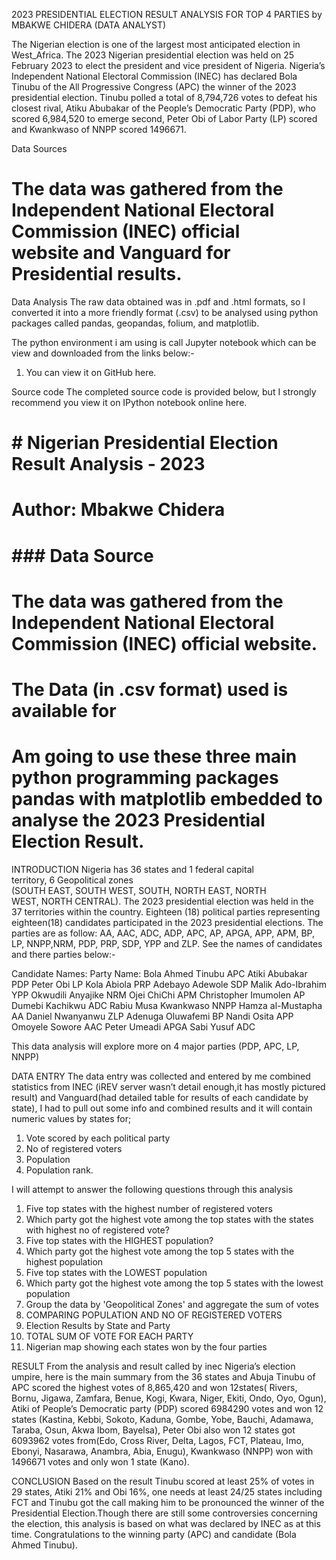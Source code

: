 2023 PRESIDENTIAL ELECTION RESULT ANALYSIS FOR TOP 4 PARTIES by MBAKWE CHIDERA (DATA ANALYST)


The Nigerian election is one of the largest most anticipated election in West_Africa. The 2023 Nigerian presidential election was held on 25 February 2023 to elect the president and vice president of Nigeria.
Nigeria’s Independent National Electoral Commission (INEC) has declared Bola Tinubu of the All Progressive Congress (APC) the winner of the 2023 presidential election. Tinubu polled a total of 8,794,726 votes to defeat his closest rival, Atiku Abubakar of the People’s Democratic Party (PDP), who scored 6,984,520 to emerge second, Peter Obi of Labor Party 
(LP) scored  and Kwankwaso of NNPP scored 1496671.

Data Sources
# The data was gathered from the Independent National Electoral Commission (INEC) official website and Vanguard for Presidential results.  

Data Analysis
The raw data obtained was in .pdf and .html formats, so I converted it into a more friendly format (.csv) to be analysed using python packages called pandas, geopandas, folium, and matplotlib.

The python environment i am using is call Jupyter notebook which can be view and downloaded from the links below:-
1) You can view it on GitHub here.

Source code
The completed source code is provided below, but I strongly recommend you view it on IPython notebook online here.


# # Nigerian Presidential Election Result Analysis - 2023
# 
# Author: Mbakwe Chidera


# ### Data Source
# The data was gathered from the Independent National Electoral Commission (INEC) official website.
# 
# The Data (in .csv format) used is available for 
# 
# Am going to use these three main python programming packages pandas with matplotlib embedded to analyse the 2023 Presidential Election Result.

INTRODUCTION
Nigeria has 36 states and 1 federal capital territory, 6 Geopolitical zones (SOUTH EAST, SOUTH WEST, SOUTH, NORTH EAST, NORTH WEST, NORTH CENTRAL). 
The 2023 presidential election was held in the 37 territories within the country.
Eighteen (18) political parties representing eighteen(18) candidates participated in the 2023 presidential elections. The parties are as follow: AA, AAC, ADC, ADP, APC, AP, APGA, APP, APM, BP, LP, NNPP,NRM, PDP, PRP, SDP, YPP and ZLP. See the names of candidates and there parties below:-


Candidate Names:
Party Name:
Bola Ahmed Tinubu
APC
Atiki Abubakar
PDP
Peter Obi
LP
Kola Abiola
PRP
Adebayo Adewole
SDP
Malik Ado-Ibrahim
YPP
Okwudili Anyajike
NRM
Ojei ChiChi
APM
Christopher Imumolen
AP
Dumebi Kachikwu
ADC
Rabiu Musa Kwankwaso 
NNPP
Hamza al-Mustapha
AA
Daniel Nwanyanwu
ZLP
Adenuga Oluwafemi
BP
Nandi Osita
APP
Omoyele Sowore
AAC
Peter Umeadi
APGA
Sabi Yusuf
ADC

This data analysis will explore more on 4 major parties (PDP, APC, LP, NNPP) 

DATA ENTRY
The data entry was collected and entered by me combined statistics from INEC (iREV server wasn’t detail enough,it has mostly pictured result) and Vanguard(had detailed table for results of each candidate by state), I had to pull out some info and combined results and it will contain numeric values by states for;
1) Vote scored by each political party
2) No of registered voters
3) Population
4) Population rank.

I will attempt to answer the following questions through this analysis
1) Five top states with the highest number of registered voters
2) Which party got the highest vote among the top states with the states with highest no of registered vote?
3) Five top states with the HIGHEST population?
4) Which party got the highest vote among the top 5 states with the highest population
5) Five top states with the LOWEST population
6) Which party got the highest vote among the top 5 states with the lowest population
7) Group the data by 'Geopolitical Zones' and aggregate the sum of votes
8) COMPARING POPULATION AND NO OF REGISTERED VOTERS
9) Election Results by State and Party
10) TOTAL SUM OF VOTE FOR EACH PARTY
11) Nigerian map showing each states won by the four parties


RESULT
From the analysis and result called by inec Nigeria’s election umpire, here is the main summary from the 36 states and Abuja
Tinubu of APC scored the highest votes of 8,865,420 and won 12states( Rivers, Bornu, Jigawa, Zamfara, Benue, Kogi, Kwara, Niger, Ekiti, Ondo, Oyo, Ogun),
Atiki of People’s Democratic party (PDP) scored 6984290 votes and won 12 states (Kastina, Kebbi, Sokoto, Kaduna, Gombe, Yobe, Bauchi, Adamawa, Taraba, Osun, Akwa Ibom, Bayelsa),
Peter Obi also won 12 states got 6093962 votes from(Edo, Cross River, Delta, Lagos, FCT, Plateau, Imo, Ebonyi, Nasarawa, Anambra, Abia, Enugu),
Kwankwaso (NNPP) won with 1496671 votes and only won 1 state (Kano).

CONCLUSION
Based on the result Tinubu scored at least 25% of votes in 29 states, Atiki 21% and Obi 16%, one needs at least 24/25 states including FCT and Tinubu got the call making him to be pronounced the winner of the Presidential Election.Though there are still some controversies concerning the election, this analysis is based on what was declared by INEC as at this time.
Congratulations to the winning party (APC) and candidate (Bola Ahmed Tinubu).
